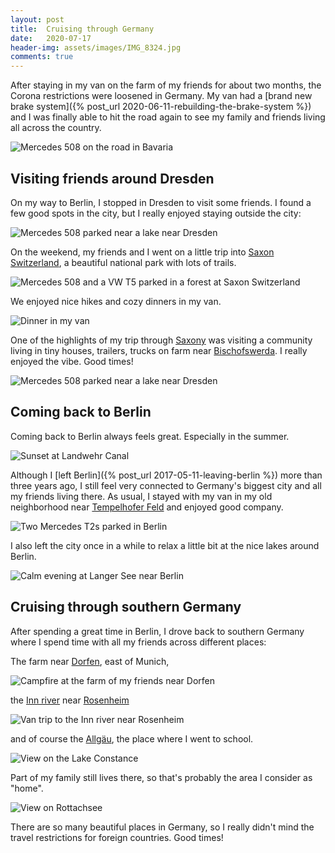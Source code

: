```yaml
---
layout: post
title:  Cruising through Germany
date:   2020-07-17
header-img: assets/images/IMG_8324.jpg
comments: true
---
```


After staying in my van on the farm of my friends for about two months, the Corona restrictions were loosened in Germany. My van had a  [brand new brake system]({% post_url 2020-06-11-rebuilding-the-brake-system %}) and I was finally able to hit the road again to see my family and friends living all across the country.

![Mercedes 508 on the road in Bavaria](/assets/images/IMG_8190.jpg)

## Visiting friends around Dresden

On my way to Berlin, I stopped in Dresden to visit some friends. I found a few good spots in the city, but I really enjoyed staying outside the city:

![Mercedes 508 parked near a lake near Dresden](/assets/images/IMG_8194.jpg)

On the weekend, my friends and I went on a little trip into [Saxon Switzerland](https://www.google.com/maps/place/Saxon+Switzerland+National+Park), a beautiful national park with lots of trails.

![Mercedes 508 and a VW T5 parked in a forest at Saxon Switzerland](/assets/images/IMG_8245.jpg)

We enjoyed nice hikes and cozy dinners in my van.

![Dinner in my van](/assets/images/068d52d7-c93d-4231-8e2c-84f465218c1c.jpg)

One of the highlights of my trip through [Saxony](https://www.google.com/maps/place/Saxony,+Germany/) was visiting a community living in tiny houses, trailers, trucks on farm near [Bischofswerda](https://www.google.com/maps/place/01877+Bischofswerda,+Germany/). I really enjoyed the vibe. Good times!

![Mercedes 508 parked near a lake near Dresden](/assets/images/IMG_8324.jpg)

## Coming back to Berlin

Coming back to Berlin always feels great. Especially in the summer.

![Sunset at Landwehr Canal](/assets/images/IMG_8267.jpg)

Although I [left Berlin]({% post_url 2017-05-11-leaving-berlin %}) more than three years ago, I still feel very connected to Germany's biggest city and all my friends living there. As usual, I stayed with my van in my old neighborhood near [Tempelhofer Feld](https://www.google.com/maps/place/Tempelhofer+Feld/) and enjoyed good company.

![Two Mercedes T2s parked in Berlin](/assets/images/IMG_8296.jpg)

I also left the city once in a while to relax a little bit at the nice lakes around Berlin.

![Calm evening at Langer See near Berlin](/assets/images/IMG_8278.jpg)

## Cruising through southern Germany

After spending a great time in Berlin, I drove back to southern Germany where I spend time with all my friends across different places:

The farm near [Dorfen](https://www.google.com/maps/place/84405+Dorfen,+Germany/), east of Munich,

![Campfire at the farm of my friends near Dorfen](/assets/images/IMG_8433.jpg)

the [Inn river](https://www.google.com/maps/place/Inn/) near [Rosenheim](https://www.google.com/maps/place/Rosenheim,+Germany/)

![Van trip to the Inn river near Rosenheim](/assets/images/IMG_8537.jpg)

and of course the [Allgäu](https://www.google.com/maps/place/Allg%C3%A4u/), the place where I went to school.

![View on the Lake Constance](/assets/images/IMG_8394.jpg)

Part of my family still lives there, so that's probably the area I consider as "home".

![View on Rottachsee](/assets/images/IMG_8588.jpg)

There are so many beautiful places in Germany, so I really didn't mind the travel restrictions for foreign countries. Good times!
